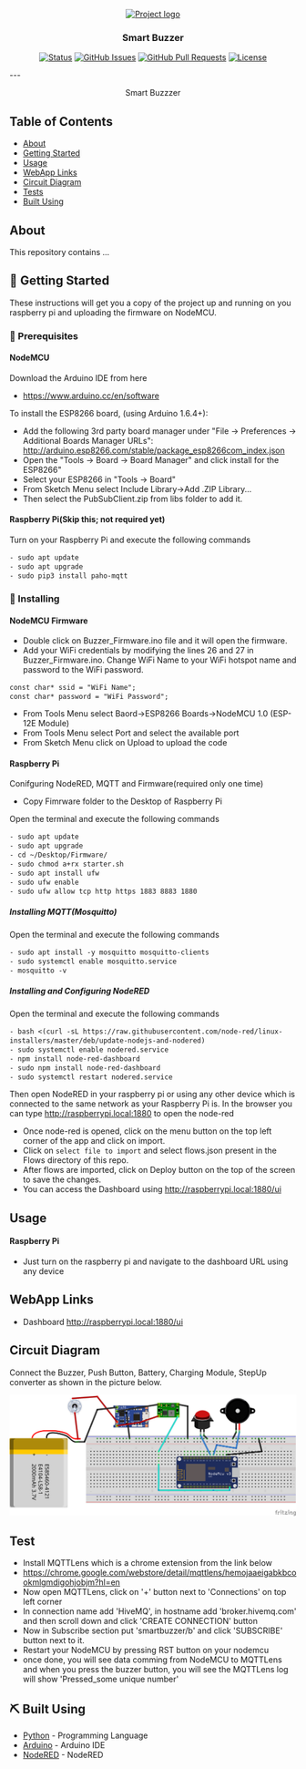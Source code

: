 <p align="center">
  <a href="" rel="noopener">
 <img width=200px height=200px src="https://i.imgur.com/6wj0hh6.jpg" alt="Project logo"></a>
</p>

<h3 align="center">Smart Buzzer</h3>

<div align="center">

[![Status](https://img.shields.io/badge/status-active-success.svg)]()
[![GitHub Issues](https://img.shields.io/github/issues/kylelobo/The-Documentation-Compendium.svg)](https://github.com/kylelobo/The-Documentation-Compendium/issues)
[![GitHub Pull Requests](https://img.shields.io/github/issues-pr/kylelobo/The-Documentation-Compendium.svg)](https://github.com/kylelobo/The-Documentation-Compendium/pulls)
[![License](https://img.shields.io/badge/license-MIT-blue.svg)](/LICENSE)

</div>
---

<p align="center"> Smart Buzzzer
    <br> 
</p>

## Table of Contents

- [About](#about)
- [Getting Started](#getting_started)
- [Usage](#usage)
- [WebApp Links](#webapp)
- [Circuit Diagram](#circuit)
- [Tests](#tests)
- [Built Using](#built_using)
<!-- - [Demo Videos](#videos) -->

## About <a name = "about"></a>

This repository contains ...

## 🏁 Getting Started <a name = "getting_started"></a>

These instructions will get you a copy of the project up and running on you raspberry pi and uploading the firmware on NodeMCU.

### 🔧 Prerequisites

#### NodeMCU

Download the Arduino IDE from here
  - https://www.arduino.cc/en/software

To install the ESP8266 board, (using Arduino 1.6.4+):
  - Add the following 3rd party board manager under "File -> Preferences -> Additional Boards Manager URLs":
       http://arduino.esp8266.com/stable/package_esp8266com_index.json
  - Open the "Tools -> Board -> Board Manager" and click install for the ESP8266"
  - Select your ESP8266 in "Tools -> Board"
- From Sketch Menu select Include Library->Add .ZIP Library...
- Then select the PubSubClient.zip from libs folder to add it.

#### Raspberry Pi(Skip this; not required yet)
Turn on your Raspberry Pi and execute the following commands

```
- sudo apt update
- sudo apt upgrade
- sudo pip3 install paho-mqtt

```

### 🚀 Installing

#### NodeMCU Firmware

- Double click on Buzzer_Firmware.ino file and it will open the firmware.
- Add your WiFi credentials by modifying the lines 26 and 27 in Buzzer_Firmware.ino. Change WiFi Name to your WiFi hotspot name and password to the WiFi password.

``` 
const char* ssid = "WiFi Name";
const char* password = "WiFi Password";

```
- From Tools Menu select Baord->ESP8266 Boards->NodeMCU 1.0 (ESP-12E Module)
- From Tools Menu select Port and select the available port
- From Sketch Menu click on Upload to upload the code


#### Raspberry Pi

Conifguring NodeRED, MQTT and Firmware(required only one time)
- Copy Fimrware folder to the Desktop of Raspberry Pi

Open the terminal and execute the following commands

```
- sudo apt update
- sudo apt upgrade
- cd ~/Desktop/Firmware/
- sudo chmod a+rx starter.sh
- sudo apt install ufw
- sudo ufw enable
- sudo ufw allow tcp http https 1883 8883 1880
```
##### Installing MQTT(Mosquitto)
Open the terminal and execute the following commands

```
- sudo apt install -y mosquitto mosquitto-clients
- sudo systemctl enable mosquitto.service
- mosquitto -v
```
##### Installing and Configuring NodeRED
Open the terminal and execute the following commands

```
- bash <(curl -sL https://raw.githubusercontent.com/node-red/linux-installers/master/deb/update-nodejs-and-nodered)
- sudo systemctl enable nodered.service
- npm install node-red-dashboard 
- sudo npm install node-red-dashboard
- sudo systemctl restart nodered.service
```
Then open NodeRED in your raspberry pi or using any other device which is connected to the same network
as your Raspberry Pi is.
In the browser you can type http://raspberrypi.local:1880 to open the node-red

- Once node-red is opened, click on the menu button on the top left corner of the app and click on import.
- Click on `select file to import` and select flows.json present in the Flows directory of this repo.
- After flows are imported, click on Deploy button on the top of the screen to save the changes.
- You can access the Dashboard using http://raspberrypi.local:1880/ui


## Usage <a name = "usage"></a>

#### Raspberry Pi

- Just turn on the raspberry pi and navigate to the dashboard URL using any device


## WebApp Links <a name = "webapp"></a>


- Dashboard http://raspberrypi.local:1880/ui

## Circuit Diagram <a name = "circuit"></a>
Connect the Buzzer, Push Button, Battery, Charging Module, StepUp converter as shown in the picture below.

![circuit diagram](Circuit/Circuit_bb.png)

## Test <a name = "tests"></a>

- Install MQTTLens which is a chrome extension from the link below
- https://chrome.google.com/webstore/detail/mqttlens/hemojaaeigabkbcookmlgmdigohjobjm?hl=en
- Now open MQTTLens, click on '+' button next to 'Connections' on top left corner
- In connection name add 'HiveMQ', in hostname add 'broker.hivemq.com' and then scroll down and click 'CREATE CONNECTION'   button
- Now in Subscribe section put 'smartbuzzer/b' and click 'SUBSCRIBE' button next to it.
- Restart your NodeMCU by pressing RST button on your nodemcu
- once done, you will see data comming from NodeMCU to MQTTLens and when you press the buzzer button, you will see the MQTTLens log will show 'Pressed_some unique number'

## ⛏️ Built Using <a name = "built_using"></a>

- [Python](https://www.python.org/) - Programming Language
- [Arduino](https://www.arduino.cc) - Arduino IDE
- [NodeRED](https://nodered.org/) - NodeRED

<!-- ## Demo Videos <a name = "videos"></a>

- Detailed Demo and instructions video: https://youtu.be/2oo2hGzqNCo
- Raspberry Pi connected to a dedicated HDMI screen: https://youtu.be/h_4XLJeSDq4 -->